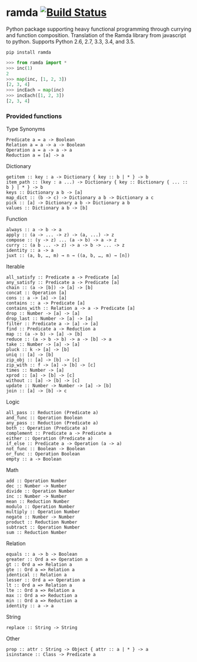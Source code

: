 # ramda [![Build Status](https://travis-ci.org/slavaGanzin/ramda.svg?branch=master)](https://travis-ci.org/slavaGanzin/pyramda) 
<!-- ##[![Coverage Status](https://coveralls.io/repos/jackfirth/ramda/badge.svg?branch=master&service=github)](https://coveralls.io/github/jackfirth/ramda?branch=master) -->

Python package supporting heavy functional programming through currying and function composition. Translation of the Ramda library from javascript to python. Supports Python 2.6, 2.7, 3.3, 3.4, and 3.5.

```
pip install ramda
```

```python
>>> from ramda import *
>>> inc(1)
2
>>> map(inc, [1, 2, 3])
[2, 3, 4]
>>> incEach = map(inc)
>>> incEach([1, 2, 3])
[2, 3, 4]
```

### Provided functions

Type Synonyms

```
Predicate a = a -> Boolean
Relation a = a -> a -> Boolean
Operation a = a -> a -> a
Reduction a = [a] -> a
```

Dictionary

```
getitem :: key : a -> Dictionary { key :: b | * } -> b
item_path :: (key : a ...) -> Dictionary { key :: Dictionary { ... :: b } | * } -> b
keys :: Dictionary a b -> [a]
map_dict :: (b -> c) -> Dictionary a b -> Dictionary a c
pick :: [a] -> Dictionary a b -> Dictionary a b
values :: Dictionary a b -> [b]
```

Function

```
always :: a -> b -> a
apply :: (a -> ... -> z) -> (a, ...) -> z
compose :: (y -> z) ... (a -> b) -> a -> z
curry :: (a b ... -> z) -> a -> b -> ... -> z
identity :: a -> a
juxt :: (a, b, …, m) → n → ((a, b, …, m) → [n])

```

Iterable

```
all_satisfy :: Predicate a -> Predicate [a]
any_satisfy :: Predicate a -> Predicate [a]
chain :: (a -> [b]) -> [a] -> [b]
concat :: Operation [a]
cons :: a -> [a] -> [a]
contains :: a -> Predicate [a]
contains_with :: Relation a -> a -> Predicate [a]
drop :: Number -> [a] -> [a]
drop_last :: Number -> [a] -> [a]
filter :: Predicate a -> [a] -> [a]
find :: Predicate a -> Reduction a
map :: (a -> b) -> [a] -> [b]
reduce :: (a -> b -> b) -> a -> [b] -> a
take :: Number -> [a] -> [a]
pluck :: k -> [a] -> [b]
uniq :: [a] -> [b]
zip_obj :: [a] -> [b] -> [c]
zip_with :: f -> [a] -> [b] -> [c]
times :: Number -> [a]
xprod :: [a] -> [b] -> [c]
without :: [a] -> [b] -> [c]
update :: Number -> Number -> [a] -> [b]
join :: [a] -> [b] -> c
```

Logic

```
all_pass :: Reduction (Predicate a)
and_func :: Operation Boolean
any_pass :: Reduction (Predicate a)
both :: Operation (Predicate a)
complement :: Predicate a -> Predicate a
either :: Operation (Predicate a)
if_else :: Predicate a -> Operation (a -> a)
not_func :: Boolean -> Boolean
or_func :: Operation Boolean
empty :: a -> Boolean
```

Math

```
add :: Operation Number
dec :: Number -> Number
divide :: Operation Number
inc :: Number -> Number
mean :: Reduction Number
modulo :: Operation Number
multiply :: Operation Number
negate :: Number -> Number
product :: Reduction Number
subtract :: Operation Number
sum :: Reduction Number
```

Relation

```
equals :: a -> b -> Boolean
greater :: Ord a => Operation a
gt :: Ord a => Relation a
gte :: Ord a => Relation a
identical :: Relation a
lesser :: Ord a => Operation a
lt :: Ord a => Relation a
lte :: Ord a => Relation a
max :: Ord a => Reduction a
min :: Ord a => Reduction a
identity :: a -> a
```

String
```
replace :: String -> String
```

Other

```
prop :: attr : String -> Object { attr :: a | * } -> a
isinstance :: Class -> Predicate a
```
